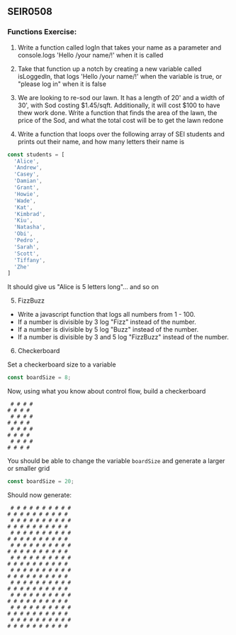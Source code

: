 ## SEIR0508

### Functions Exercise:

1.  Write a function called logIn that takes your name as a parameter and console.logs 'Hello /your name/!' when it is called

2.  Take that function up a notch by creating a new variable called isLoggedIn, that logs 'Hello /your name/!' when the variable is true, or "please log in" when it is false

3. We are looking to re-sod our lawn. It has a length of 20' and a width of 30', with Sod costing $1.45/sqft. Additionally, it will cost $100 to have thew work done.  Write a function that finds the area of the lawn, the price of the Sod, and what the total cost will be to get the lawn redone

4.  Write a function that loops over the following array of SEI students and prints out their name, and how many letters their name is

```js
const students = [
  'Alice',
  'Andrew',
  'Casey',
  'Damian',
  'Grant',
  'Howie',
  'Wade',
  'Kat',
  'Kimbrad',
  'Kiu',
  'Natasha',
  'Obi',
  'Pedro',
  'Sarah',
  'Scott',
  'Tiffany',
  'Zhe'
]
```

It should give us "Alice is 5 letters long"... and so on


5. FizzBuzz
 - Write a javascript function that logs all numbers from 1 - 100.
-  If a number is divisible by 3 log "Fizz" instead of the number.
-  If a number is divisible by 5 log "Buzz" instead of the number.
-  If a number is divisible by 3 and 5 log "FizzBuzz" instead of the number.


6. Checkerboard

Set a checkerboard size to a variable

```js
const boardSize = 8;
```

Now, using what you know about control flow, build a checkerboard

```
 # # # #
# # # # 
 # # # #
# # # # 
 # # # #
# # # # 
 # # # #
# # # # 
```

You should be able to change the variable `boardSize` and generate a larger or smaller grid

```js
const boardSize = 20;
```

Should now generate:

```
 # # # # # # # # # #
# # # # # # # # # # 
 # # # # # # # # # #
# # # # # # # # # # 
 # # # # # # # # # #
# # # # # # # # # # 
 # # # # # # # # # #
# # # # # # # # # # 
 # # # # # # # # # #
# # # # # # # # # # 
 # # # # # # # # # #
# # # # # # # # # # 
 # # # # # # # # # #
# # # # # # # # # # 
 # # # # # # # # # #
# # # # # # # # # # 
 # # # # # # # # # #
# # # # # # # # # # 
 # # # # # # # # # #
# # # # # # # # # # 

```

